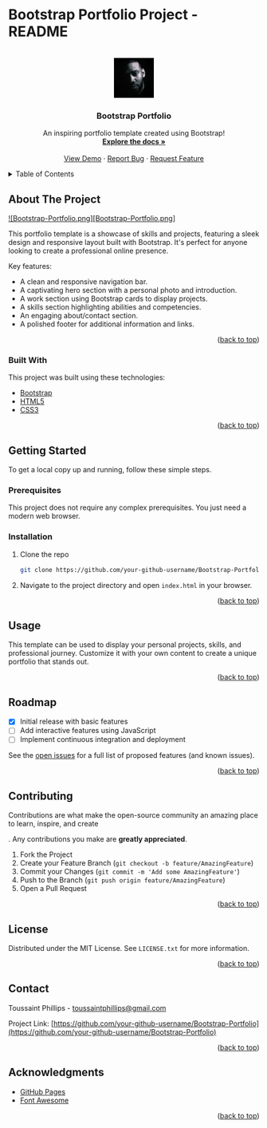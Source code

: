 # Bootstrap Portfolio Project - README 

<a name="readme-top"></a>

<!-- PROJECT LOGO -->
<br />
<div align="center">
  <a href="https://github.com/your-github-username/Bootstrap-Portfolio">
    <img src="assets/images/me.jpg" alt="Logo" width="80" height="80">
  </a>

  <h3 align="center">Bootstrap Portfolio</h3>

  <p align="center">
    An inspiring portfolio template created using Bootstrap!
    <br />
    <a href="https://github.com/ToussaintPhillips/Bootstrap-Portfolio"><strong>Explore the docs »</strong></a>
    <br />
    <br />
    <a href="https://github.com/ToussaintPhillips/Bootstrap-Portfolio">View Demo</a>
    ·
    <a href="https://github.com/ToussaintPhillips/Bootstrap-Portfolio/issues">Report Bug</a>
    ·
    <a href="https://github.com/ToussaintPhillips/Bootstrap-Portfolio/issues">Request Feature</a>
  </p>
</div>

<!-- TABLE OF CONTENTS -->
<details>
  <summary>Table of Contents</summary>
  <ol>
    <li><a href="#about-the-project">About The Project</a></li>
    <li><a href="#built-with">Built With</a></li>
    <li><a href="#getting-started">Getting Started</a></li>
    <li><a href="#usage">Usage</a></li>
    <li><a href="#roadmap">Roadmap</a></li>
    <li><a href="#contributing">Contributing</a></li>
    <li><a href="#license">License</a></li>
    <li><a href="#contact">Contact</a></li>
    <li><a href="#acknowledgments">Acknowledgments</a></li>
  </ol>
</details>

<!-- ABOUT THE PROJECT -->
## About The Project

[![Bootstrap-Portfolio.png][Bootstrap-Portfolio.png]](Bootstrap-Portfolio.png)

This portfolio template is a showcase of skills and projects, featuring a sleek design and responsive layout built with Bootstrap. It's perfect for anyone looking to create a professional online presence.

Key features:
* A clean and responsive navigation bar.
* A captivating hero section with a personal photo and introduction.
* A work section using Bootstrap cards to display projects.
* A skills section highlighting abilities and competencies.
* An engaging about/contact section.
* A polished footer for additional information and links.

<p align="right">(<a href="#readme-top">back to top</a>)</p>

### Built With

This project was built using these technologies:

* [Bootstrap](https://getbootstrap.com)
* [HTML5](https://developer.mozilla.org/en-US/docs/Web/Guide/HTML/HTML5)
* [CSS3](https://developer.mozilla.org/en-US/docs/Web/CSS)

<p align="right">(<a href="#readme-top">back to top</a>)</p>

<!-- GETTING STARTED -->
## Getting Started

To get a local copy up and running, follow these simple steps.

### Prerequisites

This project does not require any complex prerequisites. You just need a modern web browser.

### Installation

1. Clone the repo
   ```sh
   git clone https://github.com/your-github-username/Bootstrap-Portfolio.git
   ```
2. Navigate to the project directory and open `index.html` in your browser.

<p align="right">(<a href="#readme-top">back to top</a>)</p>

<!-- USAGE EXAMPLES -->
## Usage

This template can be used to display your personal projects, skills, and professional journey. Customize it with your own content to create a unique portfolio that stands out.

<p align="right">(<a href="#readme-top">back to top</a>)</p>

<!-- ROADMAP -->
## Roadmap

- [x] Initial release with basic features
- [ ] Add interactive features using JavaScript
- [ ] Implement continuous integration and deployment

See the [open issues](https://github.com/your-github-username/Bootstrap-Portfolio/issues) for a full list of proposed features (and known issues).

<p align="right">(<a href="#readme-top">back to top</a>)</p>

<!-- CONTRIBUTING -->
## Contributing

Contributions are what make the open-source community an amazing place to learn, inspire, and create

. Any contributions you make are **greatly appreciated**.

1. Fork the Project
2. Create your Feature Branch (`git checkout -b feature/AmazingFeature`)
3. Commit your Changes (`git commit -m 'Add some AmazingFeature'`)
4. Push to the Branch (`git push origin feature/AmazingFeature`)
5. Open a Pull Request

<p align="right">(<a href="#readme-top">back to top</a>)</p>

<!-- LICENSE -->
## License

Distributed under the MIT License. See `LICENSE.txt` for more information.

<p align="right">(<a href="#readme-top">back to top</a>)</p>

<!-- CONTACT -->
## Contact

Toussaint Phillips - toussaintphillips@gmail.com

Project Link: [https://github.com/your-github-username/Bootstrap-Portfolio](https://github.com/your-github-username/Bootstrap-Portfolio)

<p align="right">(<a href="#readme-top">back to top</a>)</p>

<!-- ACKNOWLEDGMENTS -->
## Acknowledgments

* [GitHub Pages](https://pages.github.com)
* [Font Awesome](https://fontawesome.com)

<p align="right">(<a href="#readme-top">back to top</a>)</p>

<!-- MARKDOWN LINKS & IMAGES -->
[contributors-shield]: https://img.shields.io/github/contributors/your-github-username/Bootstrap-Portfolio.svg?style=for-the-badge
[contributors-url]: https://github.com/your-github-username/Bootstrap-Portfolio/graphs/contributors
[forks-shield]: https://img.shields.io/github/forks/your-github-username/Bootstrap-Portfolio.svg?style=for-the-badge
[forks-url]: https://github.com/your-github-username/Bootstrap-Portfolio/network/members
[stars-shield]: https://img.shields.io/github/stars/your-github-username/Bootstrap-Portfolio.svg?style=for-the-badge
[stars-url]: https://github.com/your-github-username/Bootstrap-Portfolio/stargazers
[issues-shield]: https://img.shields.io/github/issues/your-github-username/Bootstrap-Portfolio.svg?style=for-the-badge
[issues-url]: https://github.com/your-github-username/Bootstrap-Portfolio/issues
[license-shield]: https://img.shields.io/github/license/your-github-username/Bootstrap-Portfolio.svg?style=for-the-badge
[license-url]: https://github.com/your-github-username/Bootstrap-Portfolio/blob/master/LICENSE.txt
[linkedin-shield]: https://img.shields.io/badge/-LinkedIn-black.svg?style=for-the-badge&logo=linkedin&colorB=555
[linkedin-url]: https://linkedin.com/in/your-linkedin-username
[product-screenshot]: images/screenshot.png
